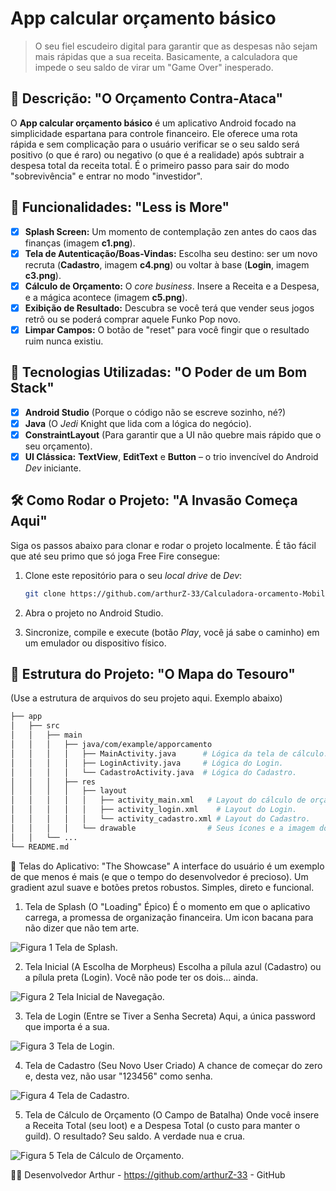 # **App calcular orçamento básico**

> O seu fiel escudeiro digital para garantir que as despesas não sejam mais rápidas que a sua receita. Basicamente, a calculadora que impede o seu saldo de virar um "Game Over" inesperado.

## 📱 Descrição: "O Orçamento Contra-Ataca"

O **App calcular orçamento básico** é um aplicativo Android focado na simplicidade espartana para controle financeiro. Ele oferece uma rota rápida e sem complicação para o usuário verificar se o seu saldo será positivo (o que é raro) ou negativo (o que é a realidade) após subtrair a despesa total da receita total. É o primeiro passo para sair do modo "sobrevivência" e entrar no modo "investidor".

## 🔧 Funcionalidades: "Less is More"

- [x] **Splash Screen:** Um momento de contemplação zen antes do caos das finanças (imagem **c1.png**).
- [x] **Tela de Autenticação/Boas-Vindas:** Escolha seu destino: ser um novo recruta (**Cadastro**, imagem **c4.png**) ou voltar à base (**Login**, imagem **c3.png**).
- [x] **Cálculo de Orçamento:** O *core business*. Insere a Receita e a Despesa, e a mágica acontece (imagem **c5.png**).
- [x] **Exibição de Resultado:** Descubra se você terá que vender seus jogos retrô ou se poderá comprar aquele Funko Pop novo.
- [x] **Limpar Campos:** O botão de "reset" para você fingir que o resultado ruim nunca existiu.

## 🚀 Tecnologias Utilizadas: "O Poder de um Bom Stack"

- [x] **Android Studio** (Porque o código não se escreve sozinho, né?)
- [x] **Java** (O *Jedi* Knight que lida com a lógica do negócio).
- [x] **ConstraintLayout** (Para garantir que a UI não quebre mais rápido que o seu orçamento).
- [x] **UI Clássica:** **TextView**, **EditText** e **Button** – o trio invencível do Android *Dev* iniciante.

## 🛠️ Como Rodar o Projeto: "A Invasão Começa Aqui"

Siga os passos abaixo para clonar e rodar o projeto localmente. É tão fácil que até seu primo que só joga Free Fire consegue:

1.  Clone este repositório para o seu *local drive* de *Dev*:

    ```bash
    git clone https://github.com/arthurZ-33/Calculadora-orcamento-Mobile.git
    ```

2.  Abra o projeto no Android Studio.
3.  Sincronize, compile e execute (botão *Play*, você já sabe o caminho) em um emulador ou dispositivo físico.

## 📂 Estrutura do Projeto: "O Mapa do Tesouro"

(Use a estrutura de arquivos do seu projeto aqui. Exemplo abaixo)

```bash
├── app
│   ├── src
│   │   ├── main
│   │   │   ├── java/com/example/apporcamento
│   │   │   │   ├── MainActivity.java      # Lógica da tela de cálculo.
│   │   │   │   ├── LoginActivity.java     # Lógica do Login.
│   │   │   │   └── CadastroActivity.java  # Lógica do Cadastro.
│   │   │   ├── res
│   │   │   │   ├── layout
│   │   │   │   │   ├── activity_main.xml   # Layout do cálculo de orçamento.
│   │   │   │   │   ├── activity_login.xml    # Layout do Login.
│   │   │   │   │   └── activity_cadastro.xml # Layout do Cadastro.
│   │   │   │   └── drawable                # Seus ícones e a imagem do splash.
│   │   └── ...
└── README.md
```
🎨 Telas do Aplicativo: "The Showcase"
A interface do usuário é um exemplo de que menos é mais (e que o tempo do desenvolvedor é precioso). Um gradient azul suave e botões pretos robustos. Simples, direto e funcional.

1. Tela de Splash (O "Loading" Épico)
É o momento em que o aplicativo carrega, a promessa de organização financeira. Um icon bacana para não dizer que não tem arte.

![Figura 1 Tela de Splash](c1.png).

2. Tela Inicial (A Escolha de Morpheus)
Escolha a pílula azul (Cadastro) ou a pílula preta (Login). Você não pode ter os dois... ainda.

![Figura 2 Tela Inicial de Navegação](c2.png).

3. Tela de Login (Entre se Tiver a Senha Secreta)
Aqui, a única password que importa é a sua.

![Figura 3 Tela de Login](c3.png).

4. Tela de Cadastro (Seu Novo User Criado)
A chance de começar do zero e, desta vez, não usar "123456" como senha.

![Figura 4 Tela de Cadastro](c4.png).

5. Tela de Cálculo de Orçamento (O Campo de Batalha)
Onde você insere a Receita Total (seu loot) e a Despesa Total (o custo para manter o guild). O resultado? Seu saldo. A verdade nua e crua.

![Figura 5 Tela de Cálculo de Orçamento](c5.png).

👨‍💻 Desenvolvedor 
Arthur - https://github.com/arthurZ-33 - GitHub
